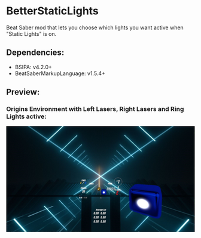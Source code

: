 # BetterStaticLights
Beat Saber mod that lets you choose which lights you want active when "Static Lights" is on.

## Dependencies:
- BSIPA: v4.2.0+
- BeatSaberMarkupLanguage: v1.5.4+

## Preview:
### Origins Environment with Left Lasers, Right Lasers and Ring Lights active:
![Origins environment with Left Lasers, Right Lasers and Ring Lights Active](https://github.com/Exomanz/BetterStaticLights/blob/master/Resources/preview.jpg) 
